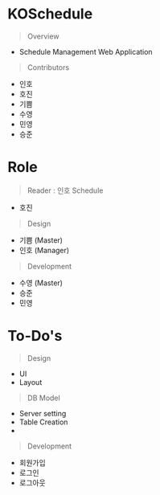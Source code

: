 # KOSchedule
> Overview
- Schedule Management Web Application
> Contributors
- 인호
- 호진
- 기쁨
- 수영
- 민영
- 승준

# Role
> Reader : 인호
> Schedule
- 호진
> Design
- 기쁨 (Master)
- 인호 (Manager)

> Development
- 수영 (Master)
- 승준
- 민영

# To-Do's
> Design
- UI
- Layout

> DB Model
- Server setting
- Table Creation
- 

> Development
- 회원가입
- 로그인
- 로그아웃
